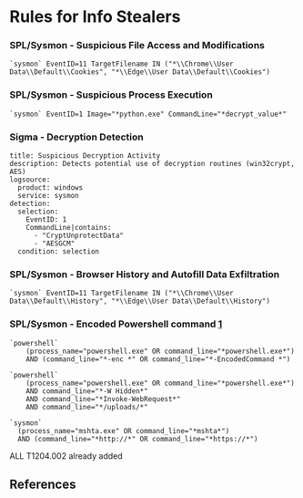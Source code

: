 # Rules for Info Stealers



### SPL/Sysmon - Suspicious File Access and Modifications

```
`sysmon` EventID=11 TargetFilename IN ("*\\Chrome\\User Data\\Default\\Cookies", "*\\Edge\\User Data\\Default\\Cookies")
```

### SPL/Sysmon - Suspicious Process Execution

```
`sysmon` EventID=1 Image="*python.exe" CommandLine="*decrypt_value*"
```

### Sigma - Decryption Detection

```
title: Suspicious Decryption Activity
description: Detects potential use of decryption routines (win32crypt, AES)
logsource:
  product: windows
  service: sysmon
detection:
  selection:
    EventID: 1
    CommandLine|contains:
      - "CryptUnprotectData"
      - "AESGCM"
  condition: selection
```

### SPL/Sysmon - Browser History and Autofill Data Exfiltration
```
`sysmon` EventID=11 TargetFilename IN ("*\\Chrome\\User Data\\Default\\History", "*\\Edge\\User Data\\Default\\History")
```

### SPL/Sysmon - Encoded Powershell command [1]

```
`powershell`
    (process_name="powershell.exe" OR command_line="*powershell.exe*")
    AND (command_line="*-enc *" OR command_line="*-EncodedCommand *")
```


```
`powershell`
    (process_name="powershell.exe" OR command_line="*powershell.exe*")
    AND command_line="*-W Hidden*"
    AND command_line="*Invoke-WebRequest*"
    AND command_line="*/uploads/*"
```

```
`sysmon`
  (process_name="mshta.exe" OR command_line="*mshta*")
  AND (command_line="*http://*" OR command_line="*https://*")
```

ALL T1204.002 already added



## References
[1]: https://www.group-ib.com/blog/clickfix-the-social-engineering-technique-hackers-use-to-manipulate-victims
[2]: https://0xmrmagnezi.github.io/malware%20analysis/LummaStealer/
